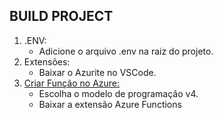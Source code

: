 ## BUILD PROJECT

1. .ENV:
    * Adicione o arquivo .env na raiz do projeto.
2. Extensões:
    * Baixar o Azurite no VSCode.
3. [Criar Função no Azure:](https://learn.microsoft.com/en-us/azure/azure-functions/create-first-function-vs-code-typescript?pivots=nodejs-model-v4)
    * Escolha o modelo de programação v4.
    * Baixar a extensão Azure Functions

